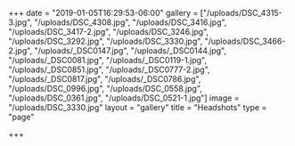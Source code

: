 +++
date = "2019-01-05T16:29:53-06:00"
gallery = ["/uploads/DSC_4315-3.jpg", "/uploads/DSC_4308.jpg", "/uploads/DSC_3416.jpg", "/uploads/DSC_3417-2.jpg", "/uploads/DSC_3246.jpg", "/uploads/DSC_3292.jpg", "/uploads/DSC_3330.jpg", "/uploads/DSC_3466-2.jpg", "/uploads/_DSC0147.jpg", "/uploads/_DSC0144.jpg", "/uploads/_DSC0081.jpg", "/uploads/_DSC0119-1.jpg", "/uploads/_DSC0851.jpg", "/uploads/_DSC0777-2.jpg", "/uploads/_DSC0817.jpg", "/uploads/_DSC0786.jpg", "/uploads/DSC_0996.jpg", "/uploads/DSC_0558.jpg", "/uploads/DSC_0361.jpg", "/uploads/DSC_0521-1.jpg"]
image = "/uploads/DSC_3330.jpg"
layout = "gallery"
title = "Headshots"
type = "page"

+++

